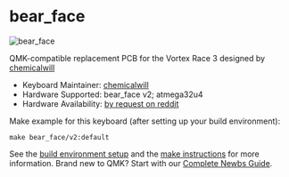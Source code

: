 # bear_face

![bear_face](https://i.imgur.com/hJxyJII.png)

QMK-compatible replacement PCB for the Vortex Race 3 designed by [chemicalwill](https://github.com/chemicalwill)

* Keyboard Maintainer: [chemicalwill](https://github.com/chemicalwill)
* Hardware Supported: bear_face v2; atmega32u4
* Hardware Availability: [by request on reddit](https://www.reddit.com/message/compose?to=chemicalwill&subject=bear_face%20v2)

Make example for this keyboard (after setting up your build environment):

    make bear_face/v2:default

See the [build environment setup](https://docs.qmk.fm/#/getting_started_build_tools) and the [make instructions](https://docs.qmk.fm/#/getting_started_make_guide) for more information. Brand new to QMK? Start with our [Complete Newbs Guide](https://docs.qmk.fm/#/newbs).
